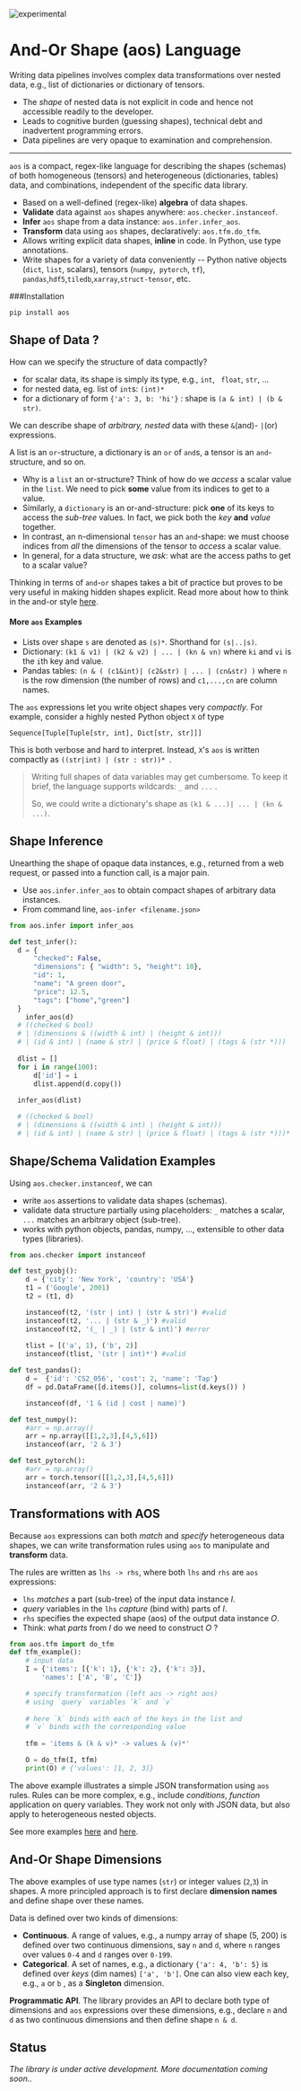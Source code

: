 ![experimental](https://img.shields.io/badge/stability-experimental-orange.svg)

# And-Or Shape (aos) Language


Writing data pipelines involves complex data transformations over nested data, e.g., list of dictionaries or dictionary of tensors. 

- The *shape* of nested data is not explicit in code and hence not accessible readily to the developer.
- Leads to cognitive burden (guessing shapes), technical debt and inadvertent programming errors.
- Data pipelines are very opaque to examination and comprehension.

---

`aos` is a compact, regex-like language for describing the shapes (schemas) of both homogeneous (tensors) and heterogeneous (dictionaries, tables) data, and combinations, independent of the specific data library. 

* Based on a well-defined (regex-like) **algebra** of data shapes.
* **Validate** data against `aos` shapes anywhere: `aos.checker.instanceof`.
* **Infer** `aos` shape from a data instance: `aos.infer.infer_aos`.
* **Transform** data using `aos` shapes, declaratively: `aos.tfm.do_tfm`.
* Allows writing explicit data shapes, **inline** in code. In Python, use type annotations.
* Write shapes for a variety of data conveniently -- Python native objects (`dict`, `list`, scalars), tensors (`numpy`,` pytorch`, `tf`), `pandas`,`hdf5`,`tiledb`,`xarray`,`struct-tensor`, etc.

###Installation

```pip install aos```

## Shape of Data ?

How can we specify the structure of data compactly?

- for scalar data, its shape is simply its type, e.g., `int`, ` float`, `str`, ...
- for nested data, eg.  list of `int`s:  `(int)*`
- for a dictionary of form `{'a': 3, b: 'hi'}` : shape is  `(a & int) | (b & str)`.

We can describe shape of *arbitrary, nested* data with these `&`(and)- `|`(or) expressions. 

A list is an `or`-structure, a dictionary is an `or` of `and`s, a tensor is an `and`-structure, and so on.

* Why is a `list` an or-structure? Think of how do we *access* a scalar value in the `list`. We need to pick **some** value from its indices to get to a value. 
* Similarly, a `dictionary` is an or-and-structure: pick **one** of its keys to access the *sub-tree* values. In fact, we pick both the *key* **and** *value* together.
* In contrast, an n-dimensional `tensor` has an `and`-shape: we must choose indices from *all* the dimensions of the tensor to *access* a scalar value. 
* In general, for a data structure, we *ask*: what are the access paths to get to a scalar value?

Thinking in terms of `and`-`or` shapes takes a bit of practice but proves to be very useful in making hidden shapes explicit. Read more about how to think in the and-or style [here](docs/and-or-thinking.md).

#### More `aos` Examples

* Lists over shape `s` are denoted as `(s)*`.  Shorthand for `(s|..|s)`.
* Dictionary: `(k1 & v1) | (k2 & v2) | ... | (kn & vn)` where `ki` and `vi` is the `i`th key and value.
* Pandas tables: `(n & ( (c1&int)| (c2&str) | ... | (cn&str) )` where `n` is the row dimension (the number of rows) and `c1,...,cn` are column names.

The `aos` expressions let you write object shapes very *compactly*. For example, consider a highly nested Python object `X` of type

 `Sequence[Tuple[Tuple[str, int], Dict[str, str]]]`  

This is both verbose and hard to interpret. Instead, `X`'s `aos` is written compactly as
 `((str|int) | (str : str))* `.

> Writing full shapes of data variables may get cumbersome. To keep it brief, the language supports wildcards: `_` and `...` . 
>
> So, we could write a dictionary's shape as `(k1 & ...)| ... | (kn & ...)`.



## Shape Inference

Unearthing the shape of opaque data instances, e.g., returned from a web request, or passed into a function call, is a major pain. 

* Use `aos.infer.infer_aos` to obtain compact shapes of arbitrary data instances.
* From command line, `aos-infer <filename.json>`

```python
from aos.infer import infer_aos

def test_infer():
  d = {
      "checked": False,
      "dimensions": { "width": 5, "height": 10},
      "id": 1,
      "name": "A green door",
      "price": 12.5,
      "tags": ["home","green"]
  }
	infer_aos(d) 
  # ((checked & bool) 
  # | (dimensions & ((width & int) | (height & int)))
  # | (id & int) | (name & str) | (price & float) | (tags & (str *)))
  
  dlist = []
  for i in range(100):
      d['id'] = i
      dlist.append(d.copy())
      
  infer_aos(dlist) 

  # ((checked & bool) 
  # | (dimensions & ((width & int) | (height & int)))
  # | (id & int) | (name & str) | (price & float) | (tags & (str *)))*


```



## Shape/Schema Validation Examples

Using `aos.checker.instanceof`, we can 

* write `aos` assertions to validate data shapes (schemas). 
* validate data structure partially using placeholders:  `_` matches a scalar, `...` matches an arbitrary object (sub-tree).
* works with python objects, pandas, numpy, ..., extensible to other data types (libraries).

```python
from aos.checker import instanceof

def test_pyobj():
    d = {'city': 'New York', 'country': 'USA'}
    t1 = ('Google', 2001)
    t2 = (t1, d)

    instanceof(t2, '(str | int) | (str & str)') #valid
    instanceof(t2, '... | (str & _)') #valid
    instanceof(t2, '(_ | _) | (str & int)') #error
    
    tlist = [('a', 1), ('b', 2)]
    instanceof(tlist, '(str | int)*') #valid

def test_pandas():
    d =  {'id': 'CS2_056', 'cost': 2, 'name': 'Tap'}
    df = pd.DataFrame([d.items()], columns=list(d.keys()) )

    instanceof(df, '1 & (id | cost | name)')

def test_numpy():
    #arr = np.array()
    arr = np.array([[1,2,3],[4,5,6]]) 
    instanceof(arr, '2 & 3')

def test_pytorch():
    #arr = np.array()
    arr = torch.tensor([[1,2,3],[4,5,6]])
    instanceof(arr, '2 & 3')
```



## Transformations with AOS

Because `aos` expressions can both *match* and *specify* heterogeneous data shapes, we can write transformation rules using `aos` to manipulate and **transform** data. 

The rules are written as `lhs -> rhs`, where both `lhs` and `rhs` are `aos` expressions:

* `lhs` *matches* a part (sub-tree) of the input data instance *I*. 
* *query* variables in the `lhs` *capture* (bind with) parts of *I*.
* `rhs` specifies the expected shape (aos) of the output data instance *O*.
* Think: what *parts* from *I* do we need to construct *O* ?

```python
from aos.tfm import do_tfm
def tfm_example():
    # input data
    I = {'items': [{'k': 1}, {'k': 2}, {'k': 3}],
        'names': ['A', 'B', 'C']}

    # specify transformation (left aos -> right aos)
    # using `query` variables `k` and `v`
    
    # here `k` binds with each of the keys in the list and 
    # `v` binds with the corresponding value
    
    tfm = 'items & (k & v)* -> values & (v)*'

    O = do_tfm(I, tfm)
    print(O) # {'values': [1, 2, 3]}
```



The above example illustrates a simple JSON transformation using `aos` rules. Rules can be more complex, e.g., include *conditions*, *function* application on query variables. They work not only with JSON data, but also apply to heterogeneous nested objects.

See more examples [here](tests/test_tfm_json.py) and [here](tests/test_tfm_spark_json.py). 



## And-Or Shape Dimensions

The above examples of use type names (`str`) or integer values (`2`,`3`) in shapes. A more principled approach is to first declare **dimension names** and define shape over these names. 

Data is defined over two kinds of dimensions:

* **Continuous**. A range of values, e.g., a numpy array of shape (5, 200) is defined over two continuous dimensions, say `n` and `d`, where `n` ranges over values `0-4` and `d` ranges over `0-199`.
* **Categorical**. A set of names, e.g., a dictionary `{'a': 4, 'b': 5}` is defined over *keys*  (dim names) `['a', 'b']`. One can also view each key, e.g., `a` or `b` , as a **Singleton** dimension.



**Programmatic API**. The library provides an API to declare both type of dimensions and `aos` expressions over these dimensions, e.g., declare `n` and `d` as two continuous dimensions and then define shape `n & d`.



## Status

*The library is under active development. More documentation coming soon..*



